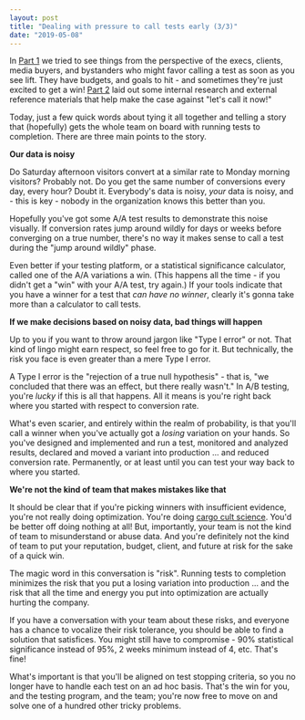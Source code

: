 ```yaml
---
layout: post
title: "Dealing with pressure to call tests early (3/3)"
date: "2019-05-08"
---
```


In [Part 1](https://briandavidhall.com/dealing-with-pressure-to-call-tests-early-1-3/) we tried to see things from the perspective of the execs, clients, media buyers, and bystanders who might favor calling a test as soon as you see lift. They have budgets, and goals to hit - and sometimes they're just excited to get a win! [Part 2](https://briandavidhall.com/dealing-with-pressure-to-call-tests-early-2-3/) laid out some internal research and external reference materials that help make the case against "let's call it now!"

Today, just a few quick words about tying it all together and telling a story that (hopefully) gets the whole team on board with running tests to completion. There are three main points to the story.

**Our data is noisy**

Do Saturday afternoon visitors convert at a similar rate to Monday morning visitors? Probably not. Do you get the same number of conversions every day, every hour? Doubt it. Everybody's data is noisy, _your_ data is noisy, and - this is key - nobody in the organization knows this better than you.

Hopefully you've got some A/A test results to demonstrate this noise visually. If conversion rates jump around wildly for days or weeks before converging on a true number, there's no way it makes sense to call a test during the "jump around wildly" phase.

Even better if your testing platform, or a statistical significance calculator, called one of the A/A variations a win. (This happens all the time - if you didn't get a "win" with your A/A test, try again.) If your tools indicate that you have a winner for a test that _can have no winner_, clearly it's gonna take more than a calculator to call tests.

**If we make decisions based on noisy data, bad things will happen**

Up to you if you want to throw around jargon like "Type I error" or not. That kind of lingo might earn respect, so feel free to go for it. But technically, the risk you face is even greater than a mere Type I error.

A Type I error is the "rejection of a true null hypothesis" - that is, "we concluded that there was an effect, but there really wasn't." In A/B testing, you're _lucky_ if this is all that happens. All it means is you're right back where you started with respect to conversion rate.

What's even scarier, and entirely within the realm of probability, is that you'll call a winner when you've actually got a _losing_ variation on your hands. So you've designed and implemented and run a test, monitored and analyzed results, declared and moved a variant into production ... and reduced conversion rate. Permanently, or at least until you can test your way back to where you started.

**We're not the kind of team that makes mistakes like that**

It should be clear that if you're picking winners with insufficient evidence, you're not really doing optimization. You're doing [cargo cult science](https://en.wikipedia.org/wiki/Cargo_cult_science). You'd be better off doing nothing at all! But, importantly, your team is not the kind of team to misunderstand or abuse data. And you're definitely not the kind of team to put your reputation, budget, client, and future at risk for the sake of a quick win.

The magic word in this conversation is "risk". Running tests to completion minimizes the risk that you put a losing variation into production ... and the risk that all the time and energy you put into optimization are actually hurting the company.

If you have a conversation with your team about these risks, and everyone has a chance to vocalize their risk tolerance, you should be able to find a solution that satisfices. You might still have to compromise - 90% statistical significance instead of 95%, 2 weeks minimum instead of 4, etc. That's fine!

What's important is that you'll be aligned on test stopping criteria, so you no longer have to handle each test on an ad hoc basis. That's the win for you, and the testing program, and the team; you're now free to move on and solve one of a hundred other tricky problems.
